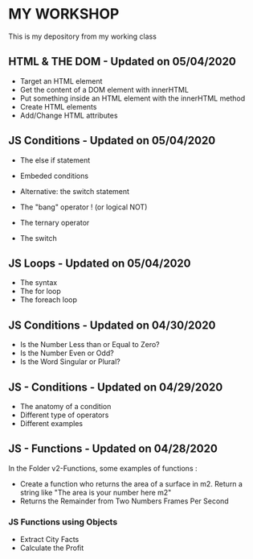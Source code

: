 # MY WORKSHOP
This is my depository from my working class


## HTML & THE DOM - Updated on 05/04/2020
  - Target an HTML element
  - Get the content of a DOM element with innerHTML 
  - Put something inside an HTML element with the innerHTML method
  - Create HTML elements
  - Add/Change HTML attributes   

## JS Conditions - Updated on 05/04/2020
  - The else if statement
  - Embeded conditions
  - Alternative: the switch statement
  - The "bang" operator ! (or logical NOT)
  - The ternary operator

  - The switch

## JS Loops - Updated on 05/04/2020

  - The syntax 
  - The for loop
  - The foreach loop 


## JS  Conditions - Updated on 04/30/2020

   - Is the Number Less than or Equal to Zero?
   - Is the Number Even or Odd?
   - Is the Word Singular or Plural?


## JS - Conditions -  Updated on 04/29/2020

  - The anatomy of a condition
  - Different type of operators
  - Different examples


## JS -  Functions - Updated on 04/28/2020

In the Folder v2-Functions, some examples of functions :

  - Create a function who returns the area of a surface in m2. Return a string like "The area is your number here m2"
  - Returns the Remainder from Two Numbers
  Frames Per Second

### JS Functions using Objects

  - Extract City Facts
  - Calculate the Profit


